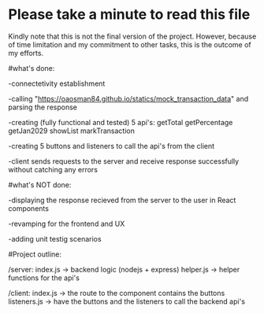 # Please take a minute to read this file

Kindly note that this is not the final version of the project. However, because of time limitation and my commitment to other tasks, this is the outcome of my efforts.

#what's done:

-connectetivity establishment

-calling "https://oaosman84.github.io/statics/mock_transaction_data" and parsing the response

-creating (fully functional and tested) 5 api's:
getTotal
getPercentage 
getJan2029
showList
markTransaction

-creating 5 buttons and listeners to call the api's from the client

-client sends requests to the server and receive response successfully without catching any errors

#what's NOT done:

-displaying the response recieved from the server to the user in React components

-revamping for the frontend and UX

-adding unit testig scenarios

#Project outline:

/server:
index.js -> backend logic (nodejs + express)
helper.js -> helper functions for the api's

/client:
index.js -> the route to the component contains the buttons
listeners.js -> have the buttons and the listeners to call the backend api's

